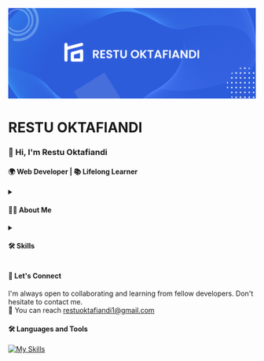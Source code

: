 <img src="BANNER.png">
<h1>RESTU OKTAFIANDI</h1>

<h3>👋 Hi, I'm Restu Oktafiandi</h3>
<h4>🌍 Web Developer | 📚 Lifelong Learner</h4>
<details><summary><h4>👨‍💻 About Me</h4></summary>
I am a student interested in the world of software development. I followed the journey of becoming a software engineer and pursuing skills to become a web developer. I'm currently exploring things like Node.js, Express.js to build innovative web applications. Always eager to solve problems and collaborate on fun projects.
</details>
<details><summary><h4>🛠 Skills</h4></summary>
- 💻 Programming Languages: JavaScript<br>
- 🌐 Web Development: HTML, CSS, JavaScript, Node.js, Express.js<br>
- 🗃 Databases: MySQL, PostgreSQL<br>
- 🚀 Version Control: Git, GitHub<br>
- 🌱 I'm Currently Learning<br>
    <ul>I'm currently diving deeper into Backend development, enhancing my skills in Node.js, and exploring best practices in Backend Web Development.<br> 
    </ul>
</details>
    
<h4>🤝 Let's Connect</h4>
I'm always open to collaborating and learning from fellow developers. Don't hesitate to contact me.<br>
📧 You can reach <a href="restuoktafiandi1@gmail.com">restuoktafiandi1@gmail.com</a>


<h4>🛠 Languages and Tools</h4>

[![My Skills](https://skills.thijs.gg/icons?i=js,html,css,tailwind,nodejs,git,github,vscode)](https://skills.thijs.gg)
